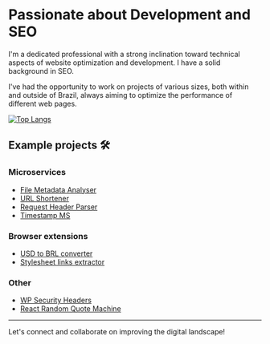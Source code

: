 # Passionate about Development and SEO

I'm a dedicated professional with a strong inclination toward technical aspects of website optimization and development. I have a solid background in SEO.

I've had the opportunity to work on projects of various sizes, both within and outside of Brazil, always aiming to optimize the performance of different web pages.

[![Top Langs](https://github-readme-stats.vercel.app/api/top-langs/?username=jvpdls)](https://github.com/jvpdls/github-readme-stats)

## Example projects 🛠️

### Microservices
- [File Metadata Analyser](https://github.com/jvpdls/file-metadata-ms.git)
- [URL Shortener](https://github.com/jvpdls/url-shortener-ms)
- [Request Header Parser](https://github.com/jvpdls/request-header-parser-ms)
- [Timestamp MS](https://github.com/jvpdls/timestamp-microservice)

### Browser extensions
- [USD to BRL converter](https://github.com/jvpdls/usd-to-brl-converter)
- [Stylesheet links extractor](https://github.com/jvpdls/stylesheet-links-extractor)

### Other
- [WP Security Headers](https://github.com/jvpdls/wp-security-headers)
- [React Random Quote Machine](https://github.com/jvpdls/random-quote-machine)

<hr/>

Let's connect and collaborate on improving the digital landscape!
